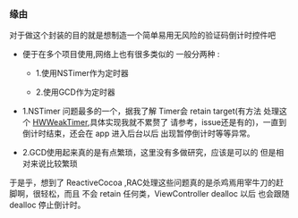 ### 缘由

对于做这个封装的目的就是想制造一个简单易用无风险的验证码倒计时控件吧

* 便于在多个项目使用,网络上也有很多类似的 一般分两种 :

  * 1.使用NSTimer作为定时器

  * 2.使用GCD作为定时器

* 1.NSTimer 问题最多的一个，据我了解 Timer会 retain target(有方法 处理这个 [HWWeakTimer](https://github.com/ChatGame/HWWeakTimer),具体实现我就不累赘了 请参考，issue还是有的)，一直到 倒计时结束，还会在 app 进入后台以后 出现暂停倒计时等等异常。

* 2.GCD使用起来真的是有点繁琐，这里没有多做研究，应该是可以的 但是相对来说比较繁琐

于是乎，想到了 ReactiveCocoa ,RAC处理这些问题真的是杀鸡焉用宰牛刀的赶脚啊，很轻松，而且 不会 retain 任何类，ViewController dealloc 以后 也会跟随dealloc 停止倒计时。
